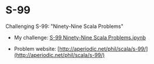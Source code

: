 # S-99
Challenging S-99: "Ninety-Nine Scala Problems"


* My challenge: [S-99 Ninety-Nine Scala Problems.ipynb](https://github.com/kota7/S-99/blob/master/S-99%20Ninety-Nine%20Scala%20Problems.ipynb) 


* Problem website: [http://aperiodic.net/phil/scala/s-99/](http://aperiodic.net/phil/scala/s-99/)
